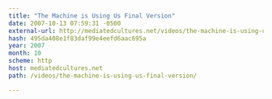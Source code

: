 ```yaml
---
title: "The Machine is Using Us Final Version"
date: 2007-10-13 07:59:31 -0500
external-url: http://mediatedcultures.net/videos/the-machine-is-using-us-final-version/
hash: 495da408e1f83daf99e4eefd6aac695a
year: 2007
month: 10
scheme: http
host: mediatedcultures.net
path: /videos/the-machine-is-using-us-final-version/

---
```



